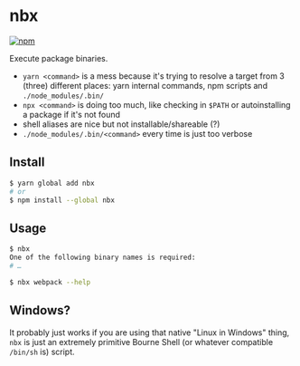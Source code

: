 # nbx

[![npm](https://img.shields.io/npm/v/nbx.svg?style=flat-square)](https://www.npmjs.com/package/nbx)

Execute package binaries.

* `yarn <command>` is a mess because it's trying to resolve a target from 3 (three) different places: yarn internal commands, npm scripts and `./node_modules/.bin/`
* `npx <command>` is doing too much, like checking in `$PATH` or autoinstalling a package if it's not found
* shell aliases are nice but not installable/shareable (?)
* `./node_modules/.bin/<command>` every time is just too verbose

## Install

```sh
$ yarn global add nbx
# or
$ npm install --global nbx
```

## Usage

```sh
$ nbx
One of the following binary names is required:
# …
```

```sh
$ nbx webpack --help
```

## Windows?

It probably just works if you are using that native "Linux in Windows" thing, `nbx` is just an extremely primitive Bourne Shell (or whatever compatible `/bin/sh` is) script.
